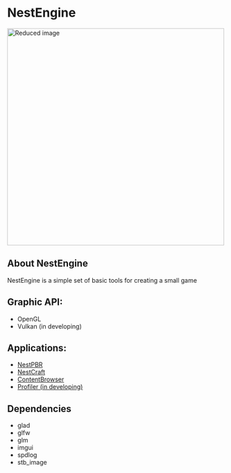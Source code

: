 # NestEngine

[//]: # (![Alt text]&#40;Logo.png "Logo"&#41;)
<img src="Logo.png" width="500" alt="Reduced image">

## About NestEngine
NestEngine is a simple set of basic tools for creating a small game

## Graphic API:
* OpenGL
* Vulkan (in developing)

## Applications:
* [NestPBR](Examples/NestPBR/README.md)
* [NestCraft](Examples/NestCraft/README.md)
* [ContentBrowser](Examples/ContentBrowser/README.md)
* [Profiler (in developing)](Examples/Profiler/README.md)


## Dependencies
- glad
- glfw
- glm
- imgui
- spdlog
- stb_image